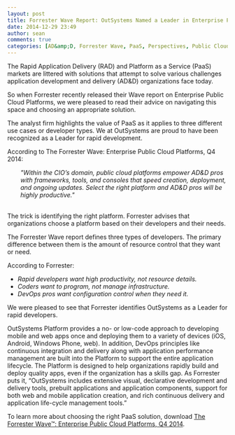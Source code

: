 ```yaml
---
layout: post
title: Forrester Wave Report: OutSystems Named a Leader in Enterprise Public Cloud Platforms for Rapid Developers
date: 2014-12-29 23:49
author: sean
comments: true
categories: [AD&amp;D, Forrester Wave, PaaS, Perspectives, Public Cloud, RAD, Rapid Application Delivery, Rapid Application Development]
---
```

The Rapid Application Delivery (RAD) and Platform as a Service (PaaS) markets are littered with solutions that attempt to solve various challenges application development and delivery (AD&amp;D) organizations face today.

So when Forrester recently released their Wave report on Enterprise Public Cloud Platforms, we were pleased to read their advice on navigating this space and choosing an appropriate solution.

The analyst firm highlights the value of PaaS as it applies to three different use cases or developer types. We at OutSystems are proud to have been recognized as a Leader for rapid development.
<!--more-->

<img style="float: right; margin-left: 20px;" src="http://www.outsystems.com/CMS_BackOffice/ResourceLink.aspx?ResourceName=forrester-wave-public-cloud-platforms-thumb&amp;v=20141229214345" alt="" />According to The Forrester Wave: Enterprise Public Cloud Platforms, Q4 2014:
<div style="margin-left: 30px;"><i>"Within the CIO’s domain, public cloud platforms empower AD&amp;D pros with frameworks, tools, and consoles that speed creation, deployment, and ongoing updates. Select the right platform and AD&amp;D pros will be highly productive."</i></div>
&nbsp;

The trick is identifying the right platform. Forrester advises that organizations choose a platform based on their developers and their needs.

The Forrester Wave report defines three types of developers. The primary difference between them is the amount of resource control that they want or need.

According to Forrester:
<ul>
	<li><i>Rapid developers want high productivity, not resource details.</i></li>
	<li><i>Coders want to program, not manage infrastructure.</i></li>
	<li><i>DevOps pros want configuration control when they need it.</i></li>
</ul>
We were pleased to see that Forrester identifies OutSystems as a Leader for rapid developers.

OutSystems Platform provides a no- or low-code approach to developing mobile and web apps once and deploying them to a variety of devices (iOS, Android, Windows Phone, web). In addition, DevOps principles like continuous integration and delivery along with application performance management are built into the Platform to support the entire application lifecycle. The Platform is designed to help organizations rapidly build and deploy quality apps, even if the organization has a skills gap. As Forrester puts it, “OutSystems includes extensive visual, declarative development and delivery tools, prebuilt applications and application components, support for both web and mobile application creation, and rich continuous delivery and application life-cycle management tools.”

To learn more about choosing the right PaaS solution, download <a title="Forrester Wave: Enterprise Public Cloud Platforms, Q4 2014" href="http://www.outsystems.com/offer/forrester-wave-enterprise-public-cloud-platforms/" target="_blank">The Forrester Wave™: Enterprise Public Cloud Platforms, Q4 2014</a>.

